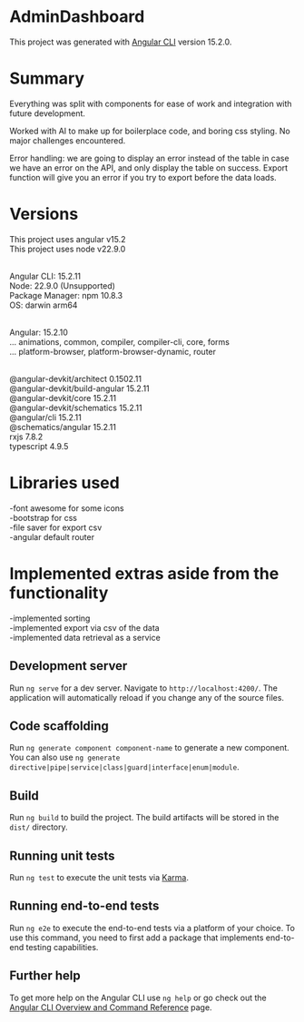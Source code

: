 # AdminDashboard

This project was generated with [Angular CLI](https://github.com/angular/angular-cli) version 15.2.0.

# Summary 

Everything was split with components for ease of work and integration with future development.

Worked with AI to make up for boilerplace code, and boring css styling. No major challenges encountered.

Error handling: we are going to display an error instead of the table in case we have an error on the API, and only display the table on success. Export function will give you an error if you try to export before the data loads.

# Versions

This project uses angular v15.2<br/>
This project uses node v22.9.0<br/><br/>

Angular CLI: 15.2.11<br/>
Node: 22.9.0 (Unsupported)<br/>
Package Manager: npm 10.8.3<br/>
OS: darwin arm64<br/><br/>

Angular: 15.2.10<br/>
... animations, common, compiler, compiler-cli, core, forms<br/>
... platform-browser, platform-browser-dynamic, router<br/><br/>


@angular-devkit/architect       0.1502.11<br/>
@angular-devkit/build-angular   15.2.11<br/>
@angular-devkit/core            15.2.11<br/>
@angular-devkit/schematics      15.2.11<br/>
@angular/cli                    15.2.11<br/>
@schematics/angular             15.2.11<br/>
rxjs                            7.8.2<br/>
typescript                      4.9.5<br/>



# Libraries used
 
-font awesome for some icons<br/>
-bootstrap for css<br/>
-file saver for export csv<br/>
-angular default router<br/>

# Implemented extras aside from the functionality

-implemented sorting<br/>
-implemented export via csv of the data<br/>
-implemented data retrieval as a service<br/>

## Development server

Run `ng serve` for a dev server. Navigate to `http://localhost:4200/`. The application will automatically reload if you change any of the source files.

## Code scaffolding

Run `ng generate component component-name` to generate a new component. You can also use `ng generate directive|pipe|service|class|guard|interface|enum|module`.

## Build

Run `ng build` to build the project. The build artifacts will be stored in the `dist/` directory.

## Running unit tests

Run `ng test` to execute the unit tests via [Karma](https://karma-runner.github.io).

## Running end-to-end tests

Run `ng e2e` to execute the end-to-end tests via a platform of your choice. To use this command, you need to first add a package that implements end-to-end testing capabilities.

## Further help

To get more help on the Angular CLI use `ng help` or go check out the [Angular CLI Overview and Command Reference](https://angular.io/cli) page.
